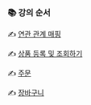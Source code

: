 ### 📚 강의 순서

✍️ [연관 관계 매핑](book/5장%20연관%20관계%20매핑.md)

✍️ [상품 등록 및 조회하기](book/6장%20상품%20등록%20및%20조회하기.md)

✍️ [주문](book/7장%20주문.md)

✍️ [장바구니](book/8장%20장바구니.md)
